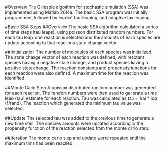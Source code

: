 #Overview
The Gillespie algorithm for stochastic simulation (SSA) was implemented using Matlab 2014a. The basic SSA program was initially
programmed, followed by explicit tau-leaping, and adaptive tau leaping. 

#Basic SSA Steps
##Overview
The basic SSA algorithm calculated a series of time steps (tau leaps), using poisson distributed random numbers. For each tau leap, one reaction is selected and the amounts of each species are update according to that reactions state change vector. 

##Initialization
The number of molecules of each species was initialized. The state change vector of each reaction was defined, with reactant species having a negative state change, and product species having a positive state change. The reaction constants and propensity functions for each reaction were also defined. A maximum time for the reaction was identified. 

##Monte Carlo Step
A poisson distributed random number was generated for each reaction. The random numbers were then used to generate a time leap (tau) estimate for each reaction. Tau was calculated as tau = 1/aj * log (1/rand). The reaction which generated the minimum tau value was selected. 

##Update
The selected tau was added to the previous time to generate a new time step. The species amounts were updated according to the propensity function of the reaction selected from the monte carlo step.

##Iteration
The monte carlo step and update werre repeated until the maximum time has been reached. 

